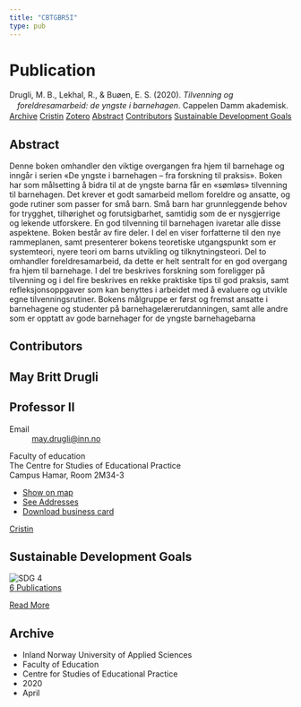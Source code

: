 ```yaml
---
title: "CBTGBR5I"
type: pub
---
```

<h1>Publication</h1>
<article id="csl-bib-container-CBTGBR5I" class="csl-bib-container">
  <div class="csl-bib-body" style="line-height: 1.35; padding-left: 1em; text-indent:-1em;">
  <div class="csl-entry">Drugli, M. B., Lekhal, R., &amp; Bu&#xF8;en, E. S. (2020). <i>Tilvenning og foreldresamarbeid: de yngste i barnehagen</i>. Cappelen Damm akademisk.</div>
</div>
  <div class="csl-bib-buttons">
    <a href="#taxonomy-article-CBTGBR5I" class="csl-bib-button">Archive</a>
    <a href="https://app.cristin.no/results/show.jsf?id=1808071" alt="Cristin URL" class="csl-bib-button">Cristin</a>
    <a href="http://zotero.org/groups/5402882/items/CBTGBR5I" alt="Zotero URL" class="csl-bib-button">Zotero</a>
    <a href="#abstract-article-CBTGBR5I" class="csl-bib-button">Abstract</a>
    <a href="#contributors-article-CBTGBR5I" class="csl-bib-button">Contributors</a>
    <a href="#sdg-article-CBTGBR5I" class="csl-bib-button">Sustainable Development Goals</a>
  </div>
  <div id="csl-bib-meta-container-CBTGBR5I"></div>
</article>
<div id="csl-bib-meta-CBTGBR5I" class="csl-bib-meta">
  <article id="abstract-article-CBTGBR5I" class="abstract-article">
    <h1>Abstract</h1>
    Denne boken omhandler den viktige overgangen fra hjem til barnehage og inngår i serien «De yngste i barnehagen – fra forskning til praksis». Boken har som målsetting å bidra til at de yngste barna får en «sømløs» tilvenning til barnehagen. Det krever et godt samarbeid mellom foreldre og ansatte, og gode rutiner som passer for små barn. Små barn har grunnleggende behov for trygghet, tilhørighet og forutsigbarhet, samtidig som de er nysgjerrige og lekende utforskere. En god tilvenning til barnehagen ivaretar alle disse aspektene. Boken består av fire deler. I del en viser forfatterne til den nye rammeplanen, samt presenterer bokens teoretiske utgangspunkt som er systemteori, nyere teori om barns utvikling og tilknytningsteori. Del to omhandler foreldresamarbeid, da dette er helt sentralt for en god overgang fra hjem til barnehage. I del tre beskrives forskning som foreligger på tilvenning og i del fire beskrives en rekke praktiske tips til god praksis, samt refleksjonsoppgaver som kan benyttes i arbeidet med å evaluere og utvikle egne tilvenningsrutiner. Bokens målgruppe er først og fremst ansatte i barnehagene og studenter på barnehagelærerutdanningen, samt alle andre som er opptatt av gode barnehager for de yngste barnehagebarna
  </article>
  <article id="contributors-article-CBTGBR5I" class="contributors-article">
    <h1>Contributors</h1>
    <div class="personas"> <div class="vrtx-hinn-person-card"> <div class="photo"> <i class="lar la-user-circle missing-person"></i> </div> <div class="info"> <hgroup><h1>May Britt Drugli</h1> <h2>Professor II</h2> </hgroup><dl> <dt>Email</dt> <dd> <a href="mailto:may.drugli@inn.no">may.drugli@inn.no</a> </dd> </dl> <p> Faculty of education<br> The Centre for Studies of Educational Practice<br> Campus Hamar, Room 2M34-3 </p> <ul class="vrtx-hinn-links"> <li><a href="https://www.google.com/maps?q=60.79582,11.07304">Show on map</a></li> <li><a href="https://www.inn.no/english/find-an-employee/may-drugli.html#vrtx-hinn-addresses">See Addresses</a></li> <li><a href="https://www.inn.no/english/find-an-employee/may-drugli.html?vrtx=vcf">Download business card</a></li> </ul> </div> </div> <a href="https://app.cristin.no/persons/show.jsf?id=29493" alt="Cristin URL" class="personas-cristin">Cristin</a> </div>
  </article>
  <article id="sdg-article-CBTGBR5I" class="sdg-article">
    <h1>Sustainable Development Goals</h1>
    <div class="sdg-container"><div id="sdg4" class="sdg"> <img src="{{< params subfolder >}}images/sdg/sdg04_en.png" class="image" alt="SDG 4"> <div class="sdg-overlay"> <a href="{{< params subfolder >}}en/archive/?sdg=4#archive" class="sdg-publication-count"><span>6</span> Publications</a> <p><a href="https://sdgs.un.org/goals/goal4" class="sdg-read-more">Read More</a></p> </div> </div></div>
  </article>
  <article id="taxonomy-article-CBTGBR5I" class="taxonomy-article">
    <h1>Archive</h1>
    <ul>
      <li>Inland Norway University of Applied Sciences</li>
      <li>Faculty of Education</li>
      <li>Centre for Studies of Educational Practice</li>
      <li>2020</li>
      <li>April</li>
    </ul>
  </article>
</div>
